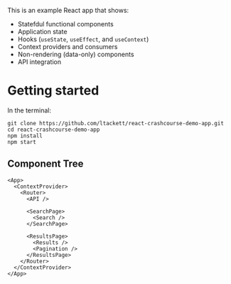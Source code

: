 This is an example React app that shows:
* Statefdul functional components
* Application state
* Hooks (`useState`, `useEffect`, and `useContext`)
* Context providers and consumers
* Non-rendering (data-only) components
* API integration

# Getting started

In the terminal:

```
git clone https://github.com/ltackett/react-crashcourse-demo-app.git
cd react-crashcourse-demo-app
npm install
npm start
```

## Component Tree

```
<App>
  <ContextProvider>
    <Router>
      <API />

      <SearchPage>
        <Search />
      </SearchPage>

      <ResultsPage>
        <Results />
        <Pagination />
      </ResultsPage>
    </Router>
  </ContextProvider>
</App>
